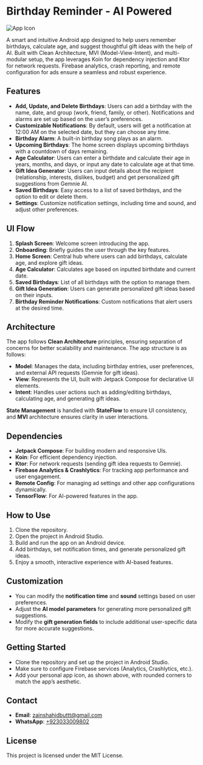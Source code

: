 # Birthday Reminder - AI Powered

![App Icon](https://raw.githubusercontent.com/thezayin/AI-Birthday-Reminder/main/core/values/src/main/res/drawable/ic_main.png)

A smart and intuitive Android app designed to help users remember birthdays, calculate age, and suggest thoughtful gift ideas with the help of AI. Built with Clean Architecture, MVI (Model-View-Intent), and multi-modular setup, the app leverages Koin for dependency injection and Ktor for network requests. Firebase analytics, crash reporting, and remote configuration for ads ensure a seamless and robust experience.

## Features

- **Add, Update, and Delete Birthdays**: Users can add a birthday with the name, date, and group (work, friend, family, or other). Notifications and alarms are set up based on the user’s preferences.
- **Customizable Notifications**: By default, users will get a notification at 12:00 AM on the selected date, but they can choose any time.
- **Birthday Alarm**: A built-in birthday song plays as an alarm.
- **Upcoming Birthdays**: The home screen displays upcoming birthdays with a countdown of days remaining.
- **Age Calculator**: Users can enter a birthdate and calculate their age in years, months, and days, or input any date to calculate age at that time.
- **Gift Idea Generator**: Users can input details about the recipient (relationship, interests, dislikes, budget) and get personalized gift suggestions from Gemnie AI.
- **Saved Birthdays**: Easy access to a list of saved birthdays, and the option to edit or delete them.
- **Settings**: Customize notification settings, including time and sound, and adjust other preferences.

## UI Flow

1. **Splash Screen**: Welcome screen introducing the app.
2. **Onboarding**: Briefly guides the user through the key features.
3. **Home Screen**: Central hub where users can add birthdays, calculate age, and explore gift ideas.
4. **Age Calculator**: Calculates age based on inputted birthdate and current date.
5. **Saved Birthdays**: List of all birthdays with the option to manage them.
6. **Gift Idea Generation**: Users can generate personalized gift ideas based on their inputs.
7. **Birthday Reminder Notifications**: Custom notifications that alert users at the desired time.

## Architecture

The app follows **Clean Architecture** principles, ensuring separation of concerns for better scalability and maintenance. The app structure is as follows:

- **Model**: Manages the data, including birthday entries, user preferences, and external API requests (Gemnie for gift ideas).
- **View**: Represents the UI, built with Jetpack Compose for declarative UI elements.
- **Intent**: Handles user actions such as adding/editing birthdays, calculating age, and generating gift ideas.

**State Management** is handled with **StateFlow** to ensure UI consistency, and **MVI** architecture ensures clarity in user interactions.

## Dependencies

- **Jetpack Compose**: For building modern and responsive UIs.
- **Koin**: For efficient dependency injection.
- **Ktor**: For network requests (sending gift idea requests to Gemnie).
- **Firebase Analytics & Crashlytics**: For tracking app performance and user engagement.
- **Remote Config**: For managing ad settings and other app configurations dynamically.
- **TensorFlow**: For AI-powered features in the app.

## How to Use

1. Clone the repository.
2. Open the project in Android Studio.
3. Build and run the app on an Android device.
4. Add birthdays, set notification times, and generate personalized gift ideas.
5. Enjoy a smooth, interactive experience with AI-based features.

## Customization

- You can modify the **notification time** and **sound** settings based on user preferences.
- Adjust the **AI model parameters** for generating more personalized gift suggestions.
- Modify the **gift generation fields** to include additional user-specific data for more accurate suggestions.

## Getting Started

- Clone the repository and set up the project in Android Studio.
- Make sure to configure Firebase services (Analytics, Crashlytics, etc.).
- Add your personal app icon, as shown above, with rounded corners to match the app’s aesthetic.

## Contact

- **Email**: [zainshahidbuttt@gmail.com](mailto:zainshahidbuttt@gmail.com)
- **WhatsApp**: [+923033009802](https://wa.me/923033009802)

## License

This project is licensed under the MIT License.
